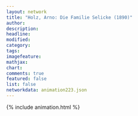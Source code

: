 ```yaml
---
layout: network
title: "Holz, Arno: Die Familie Selicke (1890)"
author:
description:
headline:
modified:
category:
tags:
imagefeature: 
mathjax: 
chart: 
comments: true
featured: false
list: false
networkdata: animation223.json
---
```

{% include animation.html %}
